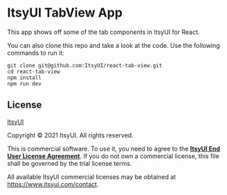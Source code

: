 # ItsyUI TabView App

This app shows off some of the tab components in ItsyUI for React.

You can also clone this repo and take a look at the code. Use the following commands to run it:

```
git clone git@github.com:ItsyUI/react-tab-view.git
cd react-tab-view
npm install
npm run dev
```

## License

[ItsyUI](https://www.itsyui.com)

Copyright © 2021 ItsyUI. All rights reserved.

This is commercial software. To use it, you need to agree to the [**ItsyUI End User License Agreement**](https://www.itsyui.com/terms). If you do not own a commercial license, this file shall be governed by the trial license terms.

All available ItsyUI commercial licenses may be obtained at https://www.itsyui.com/contact.
